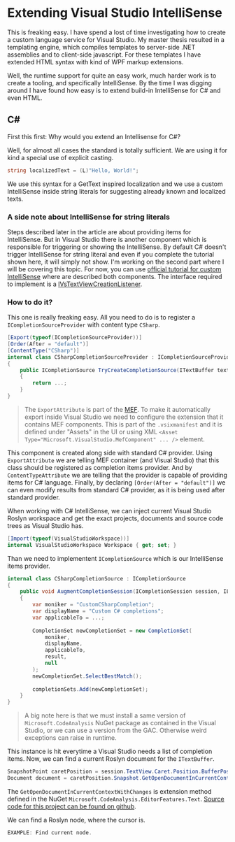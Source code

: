 # Extending Visual Studio IntelliSense

This is freaking easy. I have spend a lost of time investigating how to create a custom language service for Visual Studio. My master thesis resulted in a templating engine, which compiles templates to server-side .NET assemblies and to client-side javascript. For these templates I have extended HTML syntax with kind of WPF markup extensions. 

Well, the runtime support for quite an easy work, much harder work is to create a tooling, and specifically IntelliSense. By the time I was digging around I have found how easy is to extend build-in IntelliSense for C# and even HTML.

## C&#35;

First this first: Why would you extend an Intellisense for C#?

Well, for almost all cases the standard is totally sufficient. We are using it for kind a special use of explicit casting.

```C#
string localizedText = (L)"Hello, World!";
```

We use this syntax for a GetText inspired localization and we use a custom IntelliSense inside string literals for suggesting already known and localized texts.

### A side note about IntelliSense for string literals

Steps described later in the article are about providing items for IntelliSense. But in Visual Studio there is another component which is responsible for triggering or showing the IntelliSense. By default C# doesn't trigger IntelliSense for string literal and even if you complete the tutorial shown here, it will simply not show. I'm working on the second part where I will be covering this topic. For now, you can use [official tutorial for custom IntelliSense](https://msdn.microsoft.com/en-us/library/ee372314.aspx) where are described both components. The interface required to implement is a [IVsTextViewCreationListener](https://msdn.microsoft.com/en-us/library/microsoft.visualstudio.editor.ivstextviewcreationlistener.aspx).

### How to do it?

This one is really freaking easy. All you need to do is to register a `ICompletionSourceProvider` with content type `CSharp`.

```C#
[Export(typeof(ICompletionSourceProvider))]
[Order(After = "default")]
[ContentType("CSharp")]
internal class CSharpCompletionSourceProvider : ICompletionSourceProvider
{
    public ICompletionSource TryCreateCompletionSource(ITextBuffer textBuffer)
    {
        return ...;
    }
}
```

> The `ExportAttribute` is part of the [MEF](https://msdn.microsoft.com/en-us/library/dd460648(v=vs.110).aspx). To make it automatically export inside Visual Studio we need to configure the extension that it contains MEF components. This is part of the `.vsixmanifest` and it is defined under "Assets" in the UI or using XML `<Asset Type="Microsoft.VisualStudio.MefComponent" ... />` element.

This component is created along side with standard C# provider. 
Using `ExportAttribute` we are telling MEF container (and Visual Studio) that this class should be registered as completion items provider. And by `ContentTypeAttribute` we are telling that the provider is capable of providing items for C# language.
Finally, by declaring `[Order(After = "default")]` we can even modify results from standard C# provider, as it is being used after standard provider.

When working with C# IntelliSense, we can inject current Visual Studio Roslyn workspace and get the exact projects, documents and source code trees as Visual Studio has.

```C#
[Import(typeof(VisualStudioWorkspace))]
internal VisualStudioWorkspace Workspace { get; set; }
```

Than we need to implementent `ICompletionSource` which is our IntelliSense items provider. 

```C#
internal class CSharpCompletionSource : ICompletionSource
{
    public void AugmentCompletionSession(ICompletionSession session, IList<CompletionSet> completionSets)
    {
        var moniker = "CustomCSharpCompletion";
        var displayName = "Custom C# completions";
        var applicableTo = ...;
    
        CompletionSet newCompletionSet = new CompletionSet(
            moniker,
            displayName,
            applicableTo,
            result,
            null
        );
        newCompletionSet.SelectBestMatch();
        
        completionSets.Add(newCompletionSet);
    }
}
```

> A big note here is that we must install a same version of `Microsoft.CodeAnalysis` NuGet package as contained in the Visual Studio, or we can use a version from the GAC. Otherwise weird exceptions can raise in runtime.

This instance is hit everytime a Visual Studio needs a list of completion items. Now, we can find a current Roslyn document for the `ITextBuffer`.

```C#
SnapshotPoint caretPosition = session.TextView.Caret.Position.BufferPosition;
Document document = caretPosition.Snapshot.GetOpenDocumentInCurrentContextWithChanges();
```

The `GetOpenDocumentInCurrentContextWithChanges` is extension method defined in the NuGet `Microsoft.CodeAnalysis.EditorFeatures.Text`. [Source code for this project can be found on github](https://github.com/dotnet/roslyn/blob/master/src/EditorFeatures/Text/Extensions.cs).

We can find a Roslyn node, where the cursor is.

```C#
EXAMPLE: Find current node.
```

